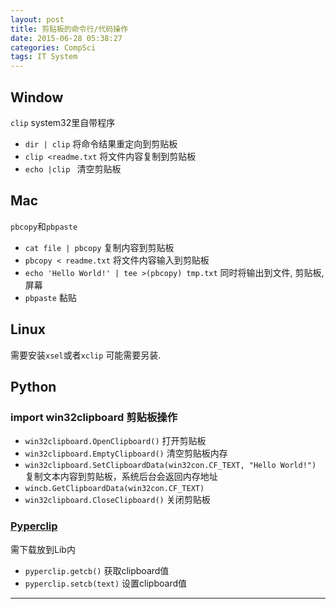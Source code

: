 ```yaml
---
layout: post
title: 剪贴板的命令行/代码操作
date: 2015-06-28 05:38:27
categories: CompSci
tags: IT System
---
```


## Window
`clip` system32里自带程序

- `dir | clip` 将命令结果重定向到剪贴板
- `clip <readme.txt` 将文件内容复制到剪贴板
- `echo |clip ` 清空剪贴板

## Mac
`pbcopy`和`pbpaste`

- `cat file | pbcopy` 复制内容到剪贴板
- `pbcopy < readme.txt` 将文件内容输入到剪贴板
- `echo 'Hello World!' | tee >(pbcopy) tmp.txt` 同时将输出到文件, 剪贴板, 屏幕
- `pbpaste` 黏贴

## Linux
需要安装`xsel`或者`xclip` 可能需要另装.

## Python

### import win32clipboard 剪贴板操作

- `win32clipboard.OpenClipboard()` 打开剪贴板
- `win32clipboard.EmptyClipboard()` 清空剪贴板内存
- `win32clipboard.SetClipboardData(win32con.CF_TEXT, "Hello World!")` 复制文本内容到剪贴板，系统后台会返回内存地址
- `wincb.GetClipboardData(win32con.CF_TEXT) ` 
- `win32clipboard.CloseClipboard()` 关闭剪贴板

### [Pyperclip](http://coffeeghost.net/2010/10/09/pyperclip-a-cross-platform-clipboard-module-for-python/)
需下载放到Lib内

- `pyperclip.getcb()`  获取clipboard值
- `pyperclip.setcb(text)`  设置clipboard值

---

